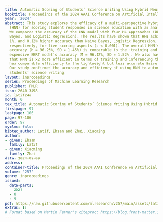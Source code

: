 ```yaml
---
title: Automatic Scoring of Students’ Science Writing Using Hybrid Neural Network
booktitle: Proceedings of the 2024 AAAI Conference on Artificial Intelligence
year: '2024'
abstract: This study explores the efficacy of a multi-perspective hybrid neural network
  (HNN) for scoring student responses in science education with an analytic rubric.
  We compared the accuracy of the HNN model with four ML approaches (BERT, ANN, Naive
  Bayes, and Logistic Regression). The results have shown that HHN achieved 8%, 3%,
  1%, and 0.12% higher accuracy than Naive Bayes, Logistic Regression, ANN, and BERT,
  respectively, for five scoring aspects (p < 0.001). The overall HNN’s perceived
  accuracy (M = 96.23%, SD = 1.45%) is comparable to the (training and inference)
  expensive BERT model’s accuracy (M = 96.12%, SD = 1.52%). We also have observed
  that HNN is x2 more efficient in terms of training and inferencing than BERT and
  has comparable efficiency to the lightweight but less accurate Naive Bayes model.
  Our study confirmed the accuracy and efficiency of using HNN to automatically score
  students’ science writing.
layout: inproceedings
series: Proceedings of Machine Learning Research
publisher: PMLR
issn: 2640-3498
id: latif24a
month: 0
tex_title: Automatic Scoring of Students’ Science Writing Using Hybrid Neural Network
firstpage: 97
lastpage: 106
page: 97-106
order: 97
cycles: false
bibtex_author: Latif, Ehsan and Zhai, Xiaoming
author:
- given: Ehsan
  family: Latif
- given: Xiaoming
  family: Zhai
date: 2024-08-09
address:
container-title: Proceedings of the 2024 AAAI Conference on Artificial Intelligence
volume: '257'
genre: inproceedings
issued:
  date-parts:
  - 2024
  - 8
  - 9
pdf: https://raw.githubusercontent.com/mlresearch/v257/main/assets/latif24a/latif24a.pdf
extras: []
# Format based on Martin Fenner's citeproc: https://blog.front-matter.io/posts/citeproc-yaml-for-bibliographies/
---
```

